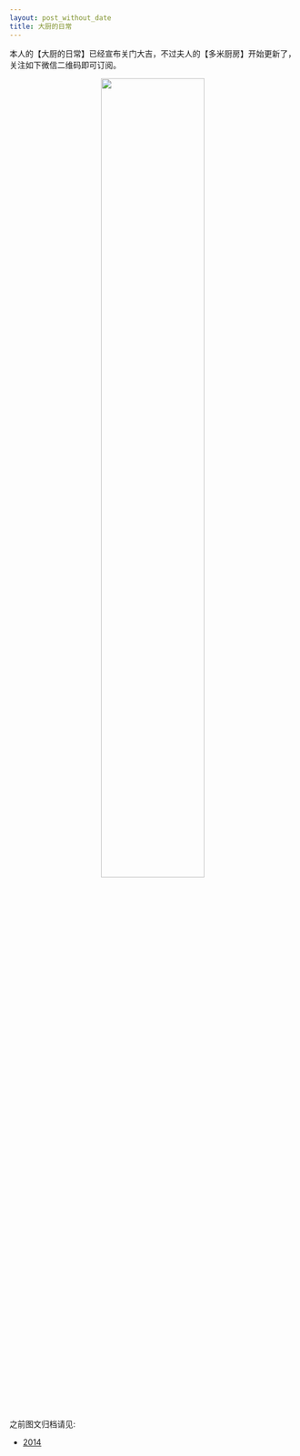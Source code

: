 ```yaml
---
layout: post_without_date
title: 大厨的日常
---
```


本人的【大厨的日常】已经宣布关门大吉，不过夫人的【多米厨房】开始更新了，关注如下微信二维码即可订阅。

<center>
<img src="http://7viirv.com1.z0.glb.clouddn.com/qrcode_for_gh_e85b7890672f_258.jpg" style="width:60%"></img>
</center>

之前图文归档请见:

+ [2014]

[2014]:http://yanyiwu.com/archive/2014-cooking.html

